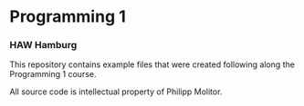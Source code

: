 # Programming 1 
### HAW Hamburg

This repository contains example files that were created following along the Programming 1 course.

All source code is intellectual property of Philipp Molitor.
